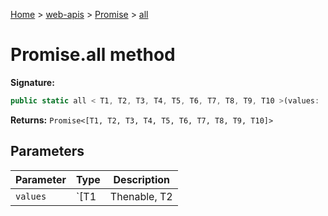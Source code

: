 [Home](./index) &gt; [web-apis](web-apis.md) &gt; [Promise](web-apis.promise.md) &gt; [all](web-apis.promise.all.md)

# Promise.all method


**Signature:**
```javascript
public static all < T1, T2, T3, T4, T5, T6, T7, T8, T9, T10 >(values: [T1 | Thenable<T1>, T2 | Thenable<T2>, T3 | Thenable<T3>, T4 | Thenable <T4>, T5 | Thenable<T5>, T6 | Thenable<T6>, T7 | Thenable<T7>, T8 | Thenable<T8>, T9 | Thenable<T9>, T10 | Thenable<T10>]): Promise<[T1, T2, T3, T4, T5, T6, T7, T8, T9, T10]>;
```
**Returns:** `Promise<[T1, T2, T3, T4, T5, T6, T7, T8, T9, T10]>`

## Parameters

|  Parameter | Type | Description |
|  --- | --- | --- |
|  `values` | `[T1 | Thenable<T1>, T2 | Thenable<T2>, T3 | Thenable<T3>, T4 | Thenable <T4>, T5 | Thenable<T5>, T6 | Thenable<T6>, T7 | Thenable<T7>, T8 | Thenable<T8>, T9 | Thenable<T9>, T10 | Thenable<T10>]` |  |

